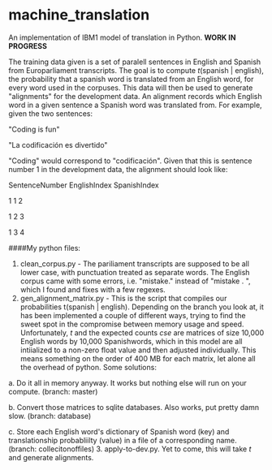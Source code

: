 machine_translation
===================
An implementation of IBM1 model of translation in Python. **WORK IN PROGRESS**

The training data given is a set of paralell sentences in English and Spanish from Europarliament transcripts. The goal is to compute *t*(spanish | english), the 
probability that a spanish word is translated from an English word, for every word used in the corpuses. 
This data will then be used to generate "alignments" for the development data. An alignment records which English word in a given 
sentence a Spanish word was translated from. For example, given the two sentences:

"Coding is fun"

"La codificación es divertido"

"Coding" would correspond to "codificación". Given that this is sentence number 1 in the development data, the alignment should
look like:

SentenceNumber EnglishIndex SpanishIndex

1 1 2

1 2 3

1 3 4

####My python files:
1. clean_corpus.py - The pariliament transcripts are supposed to be all lower case, with punctuation treated as separate words. The English corpus came with some errors, i.e. "mistake." instead of "mistake . ", which I found and fixes with a few regexes. 
2. gen_alignment_matrix.py - This is the script that compiles our probabilities t(spanish | english). Depending on the branch you look at, it has been implemented a couple of different ways, trying to find the sweet spot in the compromise between memory usage and speed. Unfortunately, *t* and the expected counts *cse* are matrices of size 10,000 English words by 10,000 Spanishwords, which in this model are all intiialized to a non-zero float value and then adjusted individually. This means something on the order of 400 MB for each matrix, let alone all the overhead of python. 
Some solutions:

  a. Do it all in memory anyway. It works but nothing else will run on your compute. (branch: master)
  
  b. Convert those matrices to sqlite databases. Also works, put pretty damn slow. (branch: database)
  
  c. Store each English word's dictionary of Spanish word (key) and translationship probabliilty (value) in a file of a corresponding name. (branch: collecitonoffiles)
3. apply-to-dev.py. Yet to come, this will take *t* and generate alignments.
